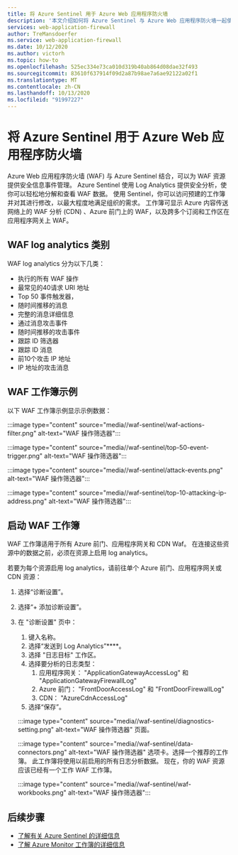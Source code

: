 ```yaml
---
title: 将 Azure Sentinel 用于 Azure Web 应用程序防火墙
description: '本文介绍如何将 Azure Sentinel 与 Azure Web 应用程序防火墙一起使用 (WAF) '
services: web-application-firewall
author: TreMansdoerfer
ms.service: web-application-firewall
ms.date: 10/12/2020
ms.author: victorh
ms.topic: how-to
ms.openlocfilehash: 525ec334e73ca010d319b40ab864d08dae32f493
ms.sourcegitcommit: 83610f637914f09d2a87b98ae7a6ae92122a02f1
ms.translationtype: MT
ms.contentlocale: zh-CN
ms.lasthandoff: 10/13/2020
ms.locfileid: "91997227"
---
```

# <a name="using-azure-sentinel-with-azure-web-application-firewall"></a>将 Azure Sentinel 用于 Azure Web 应用程序防火墙

Azure Web 应用程序防火墙 (WAF) 与 Azure Sentinel 结合，可以为 WAF 资源提供安全信息事件管理。 Azure Sentinel 使用 Log Analytics 提供安全分析，使你可以轻松地分解和查看 WAF 数据。 使用 Sentinel，你可以访问预建的工作簿并对其进行修改，以最大程度地满足组织的需求。 工作簿可显示 Azure 内容传送网络上的 WAF 分析 (CDN) 、Azure 前门上的 WAF，以及跨多个订阅和工作区在应用程序网关上 WAF。

## <a name="waf-log-analytics-categories"></a>WAF log analytics 类别

WAF log analytics 分为以下几类：  

- 执行的所有 WAF 操作 
- 最常见的40请求 URI 地址 
- Top 50 事件触发器，  
- 随时间推移的消息 
- 完整的消息详细信息 
- 通过消息攻击事件  
- 随时间推移的攻击事件 
- 跟踪 ID 筛选器 
- 跟踪 ID 消息 
- 前10个攻击 IP 地址 
- IP 地址的攻击消息 

## <a name="waf-workbook-examples"></a>WAF 工作簿示例

以下 WAF 工作簿示例显示示例数据：

:::image type="content" source="media//waf-sentinel/waf-actions-filter.png" alt-text="WAF 操作筛选器":::

:::image type="content" source="media//waf-sentinel/top-50-event-trigger.png" alt-text="WAF 操作筛选器":::

:::image type="content" source="media//waf-sentinel/attack-events.png" alt-text="WAF 操作筛选器":::

:::image type="content" source="media//waf-sentinel/top-10-attacking-ip-address.png" alt-text="WAF 操作筛选器":::

## <a name="launch-a-waf-workbook"></a>启动 WAF 工作簿

WAF 工作簿适用于所有 Azure 前门、应用程序网关和 CDN Waf。 在连接这些资源中的数据之前，必须在资源上启用 log analytics。 

若要为每个资源启用 log analytics，请前往单个 Azure 前门、应用程序网关或 CDN 资源：

1. 选择“诊断设置”。
2. 选择“+ 添加诊断设置”。  
3. 在 "诊断设置" 页中：
   1. 键入名称。 
   1. 选择“发送到 Log Analytics”****。 
   1. 选择 "日志目标" 工作区。 
   1. 选择要分析的日志类型：
      1. 应用程序网关： "ApplicationGatewayAccessLog" 和 "ApplicationGatewayFirewallLog"
      1. Azure 前门： "FrontDoorAccessLog" 和 "FrontDoorFirewallLog"
      1. CDN： "AzureCdnAccessLog"
   1. 选择“保存”。

   :::image type="content" source="media//waf-sentinel/diagnostics-setting.png" alt-text="WAF 操作筛选器" 页面。

   :::image type="content" source="media//waf-sentinel/data-connectors.png" alt-text="WAF 操作筛选器" 选项卡。选择一个推荐的工作簿。 此工作簿将使用以前启用的所有日志分析数据。 现在，你的 WAF 资源应该已经有一个工作 WAF 工作簿。

   :::image type="content" source="media//waf-sentinel/waf-workbooks.png" alt-text="WAF 操作筛选器":::


## <a name="next-steps"></a>后续步骤

- [了解有关 Azure Sentinel 的详细信息](../sentinel/overview.md)
- [了解 Azure Monitor 工作簿的详细信息](../azure-monitor/platform/workbooks-overview.md)
